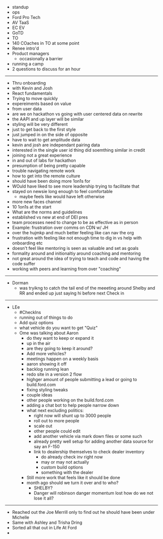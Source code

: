 - standup
- ops
- Ford Pro Tech
- AV TaaS
- EC EV
- GoTD
- TO
- 140 COaches in TO at some point
- Renee intro'd
- Product managers
	- occasionally a barrier
- running a camp
- 2 questions to discuss for an hour
- ---
- Thru onboarding
- with Kevin and Josh
- React fundamentals
- Trying to move quickly
- expereiments based on value
- from user data
- are we on hackathon vs going with user centered data on rewrite
- the AAPI and up layer will be similar
- styling will be very different
- just to get back to the first style
- just jumped in on the side of opposite
- have to wait to get amplitude data
- kevin and josh are independant pairing data
- interested in the single user id thing did soemthing similar in credit
- joining not a great experience
- in and out of labs for hackathon
- presumption of being pretty capable
- trouble navigating remote work
- how to get into the remote culture
- should have been doing more 1on1s for
- WOuld have liked to see more leadership trying to facilitate that
- stayed on newsie long enough to feel comfortable
	- maybe feels like would have left otherwise
- more new faces channel
- 10 1on1s at the start
- What are the norms and guidelines
- established vs new at end of DEI pres
- team processes need to change to be as effective as in person
- Example: frustration over comms on CDN w/ JH
- over the hujmkp and much better feeling like can nav the org
- frustration with feeling like not enough time to dig in vs help with onboarding etc
- doesn't feel like mentoring is seen as valuable and set as goals
- formality around and initionaltiy around coaching and mentoring
- not great around the idea of trying to teach and code and having the code suffer
- working with peers and learning from over "coaching"
- ---
- Dorman
	- was tryikng to catch the tail end of the meeeting around Shelby and RR and ended up just saying hi before next Check in
- ---
- LEe
	- #CheckIns
	- running out of things to do
	- Add quiz options
	- what vehicle do you want to get "Quiz"
	- Ome was talking about Aaron
		- do they want to keep or expand it
		- up in the air
		- are they going to keep it around?
		- Add more vehicles?
		- meetings happen on a weekly basis
		- aaron showing it off
		- backlog running lean
		- redo site in a version 2 flow
		- highger amount of people submitting a lead or going to build.ford.com
		- fixing styling tweaks
		- couple ideas
		- other people working on the build.ford.com
		- adding a chat bot to help people narrow down
		- what next excluding politics:
			- right now will shunt up to 3000 people
			- roll out to more people
			- scale out
			- other people could edit
			- add another vehicle via mark down files or some such
			- already pretty well setup for adding another data source for say an F-150
			- link to dealership themselves to check dealer inventory
				- do already check inv right now
				- may or may not actually
				- custom build options
				- something with the dealer
		- Still more work that feels like it should be done
		- month ago should we turn it over and to who?
			- SHELBY?
			- Danger will robinson danger momentum lost how do we not lose it all?
- ---
- Reached out the Joe Merrill only to find out he should have been under Michelle
- Same with Ashley and Trisha Dring
- Sorted all that out in Life At Ford
-